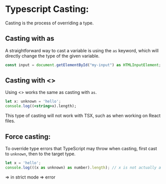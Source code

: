 # Typescript Casting:

Casting is the process of overriding a type.

## Casting with as

A straightforward way to cast a variable is using the `as` keyword, which will directly change the type of the given variable.

```jsx
const input = document.getElementById("my-input") as HTMLInputElement;
```

## Casting with <>

Using <> works the same as casting with `as`.

```jsx
let x: unknown = 'hello';
console.log((<string>x).length);
```

This type of casting will not work with TSX, such as when working on React files.

## Force casting:

To override type errors that TypeScript may throw when casting, first cast to `unknown`, then to the target type.

```jsx
let x = 'hello';
console.log(((x as unknown) as number).length); // x is not actually a number so this will return undefined
```

⇒ in strict mode ⇒ error
